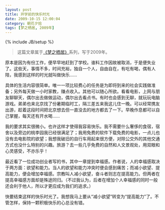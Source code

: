```yaml
---
layout: post
title: 开学前的快乐时光
date: 2009-10-15 12:00:04
category: 朝花夕拾
tags: [梦之栖居, 2009年]
---
```

{% include JB/setup %}

> 这篇文章属于[《梦之栖居》](/posts/where-the-dreams-reside/)系列，写于2009年。
	
<!--more-->

原本是因为有份工作，便早早地赶到了学校。谁料工作因故被取消，于是便失业了。这些天，事情不多，时间充裕，独自一个人，自由自在，有吃有喝，偶有人陪，我感到这样的时光就叫做快乐……

具体的生活内容很简单。唯一一项比较费心的任务是为即将到来的社会实践做准备；另外每天做一小时家教，赚点收入。其他可以随心所欲。看看电影，上网与朋友聊聊天，偶尔出去做做运动，偶尔出去看点书。有时也会感到无聊，就玩玩电脑游戏。弟弟也来北京找了份暑期临时工，隔三差五来我这儿住一晚。可以经常携友出游，趁着这段时间把北京想去但一直没去的地方都去了一下。早晚作息都可以自己掌握，每天还有开水喝……

我的要求其实很微小。也许这样才使得我容易快乐。我不需要什么奢侈的食宿，宿舍以及旁边的桃李园我已经很满足了；我用免费的软件下载免费的电影，一点儿也没有去电影院的欲望；我想我破旧的自行车用起来很方便，对除公交外的其他交通方式也没什么特别的兴趣。旅游？去一些几乎免费的自然和人文景观处，用双眼和心灵感受，不亦乐乎！

最近看了一位成功创业者写的书，其中一章提到幸福感。作者说，人的幸福感取决于两方面：欲望和能力。当人的欲望和能力冲突时便会感到痛苦；而减小欲望、提高能力，便会增加幸福感。宗教叫人减小欲望，奋斗者则志在提高能力。但两者在提高幸福感方面却是殊途同归。（不过我认为，后者在增加个人幸福感的同时一般还会利于他人，所以才更应成为我们的追求。）

快要结束这样的快乐时光了。我想我马上要从“减小欲望”转变为“提高能力”了。不管怎样，保持一颗积极快乐的心总没有错。
